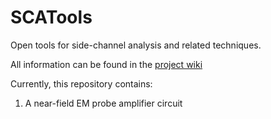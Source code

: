 SCATools
========

Open tools for side-channel analysis and related techniques. 

All information can be found in the [project wiki](https://github.com/emsec/SCATools/wiki)

Currently, this repository contains: 

1) A near-field EM probe amplifier circuit
